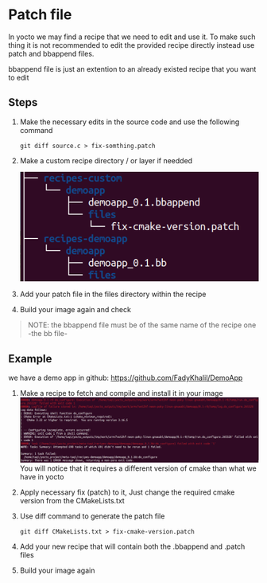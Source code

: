 # Patch file
In yocto we may find a recipe that we need to edit and use it. To make such thing it is not recommended to edit the provided recipe directly instead use patch and bbappend files.

bbappend file is just an extention to an already existed recipe that you want to edit

## Steps
1. Make the necessary edits in the source code and use the following command
    ```shell
    git diff source.c > fix-somthing.patch
    ```
2. Make a custom recipe directory / or layer if needded 

    ![alt text](tree.png)


3. Add your patch file in the files directory within the recipe

4. Build your image again and check 

> NOTE: the bbappend file must be of the same name of the recipe one -the bb file-

## Example
we have a demo app in github: https://github.com/FadyKhalil/DemoApp

1. Make a recipe to fetch and compile and install it in your image
    ![alt text](error.png)
    You will notice that it requires a different version of cmake than what we have in yocto

2. Apply necessary fix (patch) to it, Just change the required cmake version from the CMakeLists.txt

3. Use diff command to generate the patch file
    ```shell
    git diff CMakeLists.txt > fix-cmake-version.patch
    ```
4. Add your new recipe that will contain both the .bbappend and .patch files

5. Build your image again 